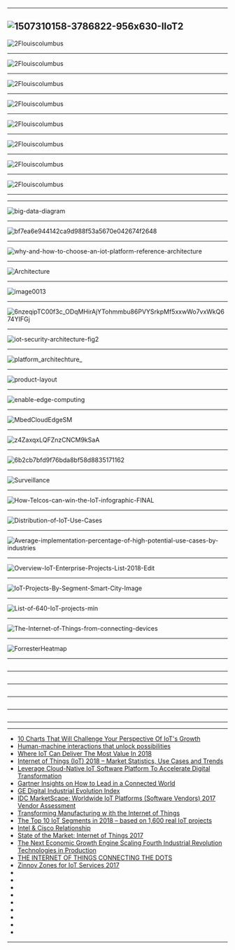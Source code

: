 
---------------

![1507310158-3786822-956x630-IIoT2](https://v.fastcdn.co/t/11443291/184ae0c0/1507310158-3786822-956x630-IIoT2.PNG)
--------

![2Flouiscolumbus](https://thumbor.forbes.com/thumbor/960x0/https%3A%2F%2Fblogs-images.forbes.com%2Flouiscolumbus%2Ffiles%2F2018%2F06%2FSpending-on-IoT-by-vertical.jpg)

-----------
![2Flouiscolumbus](https://thumbor.forbes.com/thumbor/960x0/https%3A%2F%2Fblogs-images.forbes.com%2Flouiscolumbus%2Ffiles%2F2018%2F06%2FIoT-Segments-and-Global-Share-of-IoT-Projects.jpg)

-----------
![2Flouiscolumbus](https://thumbor.forbes.com/thumbor/960x0/https%3A%2F%2Fblogs-images.forbes.com%2Flouiscolumbus%2Ffiles%2F2018%2F06%2FMcKinsey-IoT-Market-Size.jpg)

-----------
![2Flouiscolumbus](https://thumbor.forbes.com/thumbor/960x0/https%3A%2F%2Fblogs-images.forbes.com%2Flouiscolumbus%2Ffiles%2F2018%2F06%2FIIot-market-size.jpg)

-----------
![2Flouiscolumbus](https://thumbor.forbes.com/thumbor/960x0/https%3A%2F%2Fblogs-images.forbes.com%2Flouiscolumbus%2Ffiles%2F2018%2F06%2FGE-Digital-Tranformation.jpg)

-----------
![2Flouiscolumbus](https://thumbor.forbes.com/thumbor/960x0/https%3A%2F%2Fblogs-images.forbes.com%2Flouiscolumbus%2Ffiles%2F2018%2F06%2FIoT-Patent-Map.jpg)

-----------
![2Flouiscolumbus](https://thumbor.forbes.com/thumbor/960x0/https%3A%2F%2Fblogs-images.forbes.com%2Flouiscolumbus%2Ffiles%2F2018%2F06%2FAzure-IoT-Platform-1.jpg)

-----------
![2Flouiscolumbus](https://thumbor.forbes.com/thumbor/960x0/https%3A%2F%2Fblogs-images.forbes.com%2Flouiscolumbus%2Ffiles%2F2018%2F06%2FOvum-IoT-Goals-By-Country.jpg)

-----------

--------------
![big-data-diagram](https://cloud.google.com/images/products/big-data/big-data-diagram.svg)

--------------
![bf7ea6e944142ca9d988f53a5670e042674f2648](https://static.digit.in/default/bf7ea6e944142ca9d988f53a5670e042674f2648.jpeg)

--------------
![why-and-how-to-choose-an-iot-platform-reference-architecture](https://www.altoros.com/blog/wp-content/uploads/2017/01/why-and-how-to-choose-an-iot-platform-reference-architecture.jpg)

--------------
![Architecture](http://vision.cloudera.com/wp-content/uploads/2016/05/Architecture-Slide.png)

--------------
![image0013](https://sofia2about.files.wordpress.com/2016/11/image0013.png)

--------------
![6nzeqipTC00f3c_ODqMHirAjYTohmmbu86PVYSrkpMf5xxwWo7vxWkQ674YIFGj](https://lh3.googleusercontent.com/B6-OCMvlMHwc8CAChoGCdUVIDZNT8uZ6tGNT3oeuH6SipVpERgYMe5x2-6nzeqipTC00f3c_ODqMHirAjYTohmmbu86PVYSrkpMf5xxwWo7vxWkQ674YIFGj-VmFTbmPDX5tExoN)

--------------
![iot-security-architecture-fig2](https://docs.microsoft.com/en-us/azure/includes/media/iot-security-architecture/iot-security-architecture-fig2.png)

--------------
![platform_architechture_](https://www.welcome.ai/system/attachments/attachments/000/001/752/original/platform_architechture_-_c3iot_-_welcome_ai.jpg?1519401891)

--------------
![product-layout](https://static.huaweicloud.com/static/v2_resources/en_images/product/iotPlatform/product-layout.png?sttl=20185293)

--------------
![enable-edge-computing](https://azurecomcdn.azureedge.net/mediahandler/files/videofiles/thumbnails/microsoft-ignite-2017-enable-edge-computing-with-azure-iot-edge/enable-edge-computing.png)

--------------
![MbedCloudEdgeSM](https://blog-ghost.internal.mbed.com/content/images/2017/10/MbedCloudEdgeSM-1.png)

--------------
![z4ZaxqxLQFZnzCNCM9kSaA](https://cdn-images-1.medium.com/max/1109/1*z4ZaxqxLQFZnzCNCM9kSaA.png)

--------------
![6b2cb7bfd9f76bda8bf58d8835171162](https://i.pinimg.com/originals/6b/2c/b7/6b2cb7bfd9f76bda8bf58d8835171162.png)

--------------
![Surveillance](https://www.embedded-vision.com/sites/default/files/technical-articles/Surveillance/Figure3.jpg)

--------------
![How-Telcos-can-win-the-IoT-infographic-FINAL](http://www2.bain.com/infographics/Telcos-IoT/How-Telcos-can-win-the-IoT-infographic-FINAL.png)

--------------
![Distribution-of-IoT-Use-Cases](https://blogs-images.forbes.com/louiscolumbus/files/2018/03/Distribution-of-IoT-Use-Cases.jpg)

--------------
![Average-implementation-percentage-of-high-potential-use-cases-by-industries](https://blogs-images.forbes.com/louiscolumbus/files/2018/03/Average-implementation-percentage-of-high-potential-use-cases-by-industries.jpg)

--------------
![Overview-IoT-Enterprise-Projects-List-2018-Edit](https://iot-analytics.com/wp/wp-content/uploads/2018/01/Overview-IoT-Enterprise-Projects-List-2018-Edit.png)

--------------
![IoT-Projects-By-Segment-Smart-City-Image](https://iot-analytics.com/wp/wp-content/uploads/2018/02/IoT-Projects-By-Segment-Smart-City-Image.png)

--------------
![List-of-640-IoT-projects-min](https://iot-analytics.com/wp/wp-content/uploads/2016/08/List-of-640-IoT-projects-min.png)

--------------
![The-Internet-of-Things-from-connecting-devices](https://40uu5c99f3a2ja7s7miveqgqu-wpengine.netdna-ssl.com/wp-content/uploads/2016/10/The-Internet-of-Things-from-connecting-devices-to-creating-value-large.jpg)

--------------
![ForresterHeatmap](https://blogs-images.forbes.com/louiscolumbus/files/2017/12/ForresterHeatmap.jpg)

--------------
![]()

--------------
![]()

--------------
![]()

--------------
![]()

--------------
![]()

--------------


-----------

- [10 Charts That Will Challenge Your Perspective Of IoT's Growth](https://www.forbes.com/sites/louiscolumbus/2018/06/06/10-charts-that-will-challenge-your-perspective-of-iots-growth/#5e1eb63f3ecc)
- [Human-machine
interactions that
unlock possibilities](https://www.ey.com/Publication/vwLUAssets/ey-m-e-internet-of-things/%24FILE/ey-m-e-internet-of-things.pdf)
- [Where IoT Can Deliver The Most Value In 2018](https://www.forbes.com/sites/louiscolumbus/2018/03/18/where-iot-can-deliver-the-most-value-in-2018/#760aee7d42fa)
- [Internet of Things (IoT) 2018 –
Market Statistics, Use Cases and Trends](http://asiandatascience.com/wp-content/uploads/2017/12/eBook-Internet-of-Things-IoT-2018-Market-Statistics-Use-Cases-and-Trends.pdf)
- [Leverage Cloud-Native
IoT Software Platform
To Accelerate Digital
Transformation](https://www.huawei.com/minisite/iot/img/hw_iot_tlp_whte_paper_en.pdf)
- [Gartner Insights on How to Lead
in a Connected World](https://www.gartner.com/imagesrv/books/iot/iotEbook_digital.pdf)
- [GE Digital
Industrial Evolution Index
](https://www.ge.com/digital/sites/default/files/GE-Digital-Industrial-Evolution-Index-Executive-Summary.pdf)
- [IDC MarketScape: Worldwide IoT Platforms (Software Vendors)
2017 Vendor Assessment](https://www.ge.com/de/sites/www.ge.com.de/files/IDC%20MarketScape_Worldwide%20IoT%20Platforms_Software%20Vendors_US42033517%5B1%5D.pdf)
- [Transforming Manufacturing w ith the
Internet of Things](https://www.cognizant.com/InsightsWhitepapers/transforming-manufacturing-with-the-Internet-of-Things.pdf)
- [The Top 10 IoT Segments in 2018 – based on 1,600 real IoT projects](https://iot-analytics.com/top-10-iot-segments-2018-real-iot-projects/)
- [Intel & Cisco Relationship](https://www.cisco.com/c/dam/assets/global/GR/connect2014/pdfs/Intel_Nikos_Botinis.pdf)
- [State of the Market:
Internet of Things 2017](https://www.verizon.com/about/sites/default/files/Verizon-2017-State-of-the-Market-IoT-Report.pdf)
- [The Next Economic
Growth Engine
Scaling Fourth Industrial
Revolution Technologies
in Production](http://www3.weforum.org/docs/WEF_Technology_and_Innovation_The_Next_Economic_Growth_Engine.pdf)
- [THE INTERNET OF THINGS
CONNECTING THE DOTS](https://ww2.frost.com/files/7314/8233/2176/IoTBrochure_UK.pdf)
- [Zinnov Zones for IoT Services 2017](https://www.slideshare.net/zinnov/zinnov-zones-for-iot-services)
- []()
- []()
- []()
- []()
- []()
- []()
- []()
- []()
- []()
---------------
